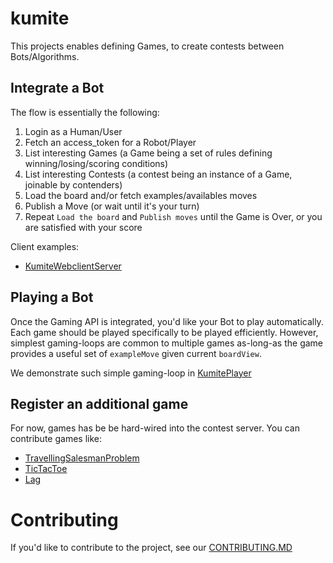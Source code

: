 # kumite

This projects enables defining Games, to create contests between Bots/Algorithms.

## Integrate a Bot

The flow is essentially the following:

1. Login as a Human/User
2. Fetch an access_token for a Robot/Player
3. List interesting Games (a Game being a set of rules defining winning/losing/scoring conditions)
4. List interesting Contests (a contest being an instance of a Game, joinable by contenders)
5. Load the board and/or fetch examples/availables moves
6. Publish a Move (or wait until it's your turn)
7. Repeat `Load the board` and `Publish moves` until the Game is Over, or you are satisfied with your score

Client examples:

- [KumiteWebclientServer](https://github.com/solven-eu/kumite/blob/master/player/src/main/java/eu/solven/kumite/app/server/KumiteWebclientServer.java)

## Playing a Bot

Once the Gaming API is integrated, you'd like your Bot to play automatically. Each game should be played specifically to be played efficiently. However, simplest gaming-loops are common to multiple games as-long-as the game provides a useful set of `exampleMove` given current `boardView`.

We demonstrate such simple gaming-loop in [KumitePlayer](https://github.com/solven-eu/kumite/blob/master/player/src/main/java/eu/solven/kumite/app/player/KumitePlayer.java)

## Register an additional game

For now, games has be be hard-wired into the contest server. You can contribute games like:

- [TravellingSalesmanProblem](https://github.com/solven-eu/kumite/blob/master/server/src/main/java/eu/solven/kumite/game/optimization/tsp/TravellingSalesmanProblem.java)
- [TicTacToe](https://github.com/solven-eu/kumite/blob/master/server/src/main/java/eu/solven/kumite/game/opposition/tictactoe/TicTacToe.java)
- [Lag](https://github.com/solven-eu/kumite/blob/master/server/src/main/java/eu/solven/kumite/game/optimization/lag/Lag.java)

# Contributing

If you'd like to contribute to the project, see our [CONTRIBUTING.MD](https://github.com/solven-eu/kumite/blob/master/CONTRIBUTING.MD)